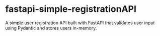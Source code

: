 # fastapi-simple-registrationAPI
A simple user registration API built with FastAPI that validates user input using Pydantic and stores users in-memory.

